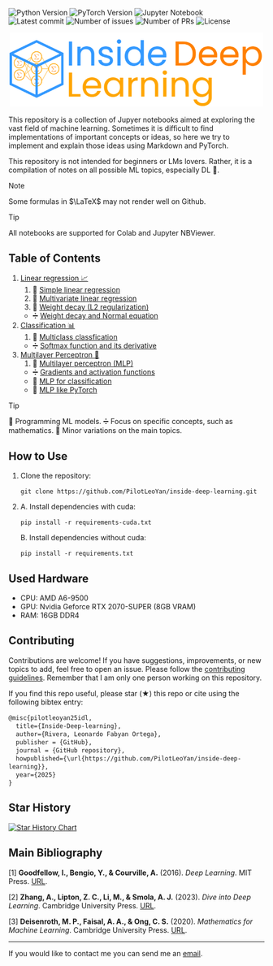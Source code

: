 ![Python Version](https://img.shields.io/badge/python-3.13.5-blue)
![PyTorch Version](https://img.shields.io/badge/pytorch-2.8.0+cu129-blue)
![Jupyter Notebook](https://img.shields.io/badge/Jupyter-Notebook-blue) <br>
![Latest commit](https://img.shields.io/github/last-commit/PilotLeoYan/inside-deep-learning)
![Number of issues](https://img.shields.io/github/issues/PilotLeoYan/inside-deep-learning?color=green)
![Number of PRs](https://img.shields.io/github/issues-pr/PilotLeoYan/inside-deep-learning?color=green)
![License](https://img.shields.io/badge/License-MIT-yellow)

<p align="center">
<picture>
   <source media="(prefers-color-scheme: dark)" srcset="images/inside-deep-learning-logo.png" width="500">
   <img alt="Inside Deep learning logo" src="images/inside-deep-learning-logo.png" width="500">
</picture>
</p>

This repository is a collection of Jupyer notebooks aimed at exploring the vast field of machine learning. Sometimes it is difficult to find implementations of important concepts or ideas, so here we try to implement and explain those ideas using Markdown and PyTorch. 

This repository is not intended for beginners or LMs lovers. Rather, it is a compilation of notes on all possible ML topics, especially DL 🧠.

> [!NOTE]
> Some formulas in $\LaTeX$ may not render well on Github.

> [!TIP]
> All notebooks are supported for Colab and Jupyter NBViewer.

## Table of Contents

1. [Linear regression 📈](1-linear-regression)
    1. 🤖 [Simple linear regression](1-linear-regression/1-1-simple-linear-regression.ipynb)
    2. 🤖 [Multivariate linear regression](1-linear-regression/1-2-multivariate-linear-regression.ipynb)
    3. 🤖 [Weight decay (L2 regularization)](1-linear-regression/1-3-weight-decay.ipynb)
    + ➗ [Weight decay and Normal equation](1-linear-regression/weight-decay-and-normal-equation.ipynb)
2. [Classification 📊](2-classification)
    1. 🤖 [Multiclass classfication](2-classification/2-1-multiclass-classification.ipynb)
    + ➗ [Softmax function and its derivative](2-classification/softmax-function-and-its-derivative.ipynb)
3. [Multilayer Perceptron 🧠](3-multilayer-perceptron)
    1. 🤖 [Multilayer perceptron (MLP)](3-multilayer-perceptron/3-1-mlp.ipynb)
    + ➗ [Gradients and activation functions](3-multilayer-perceptron/gradients-and-activation-functions.ipynb)
    + 🔵 [MLP for classification](3-multilayer-perceptron/mlp-for-classification.ipynb)
    + 🔵 [MLP like PyTorch](3-multilayer-perceptron/mlp-like-pytorch.ipynb)
  
> [!TIP]
> 🤖 Programming ML models.
> ➗ Focus on specific concepts, such as mathematics.
> 🔵 Minor variations on the main topics.

## How to Use

1. Clone the repository:
   ```
   git clone https://github.com/PilotLeoYan/inside-deep-learning.git
   ```
2.
   A. Install dependencies with cuda:
   ```
   pip install -r requirements-cuda.txt
   ```
   B. Install dependencies without cuda:
   ```
   pip install -r requirements.txt
   ```

## Used Hardware

* CPU: AMD A6-9500
* GPU: Nvidia Geforce RTX 2070-SUPER (8GB VRAM)
* RAM: 16GB DDR4

## Contributing

Contributions are welcome! If you have suggestions, improvements, or new topics to add, feel free to open an issue. Please follow the [contributing guidelines](CONTRIBUTING.md).
Remember that I am only one person working on this repository.

If you find this repo useful, please star (★) this repo or cite using the following bibtex entry:
```
@misc{pilotleoyan25idl,
  title={Inside-Deep-learning},
  author={Rivera, Leonardo Fabyan Ortega},
  publisher = {GitHub},
  journal = {GitHub repository},
  howpublished={\url{https://github.com/PilotLeoYan/inside-deep-learning}},
  year={2025}
}
```

## Star History

<a href="https://www.star-history.com/#PilotLeoYan/inside-deep-learning&Date">
 <picture>
   <source media="(prefers-color-scheme: dark)" srcset="https://api.star-history.com/svg?repos=PilotLeoYan/inside-deep-learning&type=Date&theme=dark" />
   <source media="(prefers-color-scheme: light)" srcset="https://api.star-history.com/svg?repos=PilotLeoYan/inside-deep-learning&type=Date" />
   <img alt="Star History Chart" src="https://api.star-history.com/svg?repos=PilotLeoYan/inside-deep-learning&type=Date" />
 </picture>
</a>

## Main Bibliography

<a id="1">[1]</a> 
**Goodfellow, I., Bengio, Y., & Courville, A.** (2016). *Deep Learning*. MIT Press. [URL](http://www.deeplearningbook.org).

<a id="2">[2]</a> 
**Zhang, A., Lipton, Z. C., Li, M., & Smola, A. J.** (2023). *Dive into Deep Learning*. Cambridge University Press. [URL](https://D2L.ai).

<a id="3">[3]</a> 
**Deisenroth, M. P., Faisal, A. A., & Ong, C. S.** (2020). *Mathematics for Machine Learning*. Cambridge University Press. [URL](https://mml-book.github.io/).

---

If you would like to contact me you can send me an [email](mailto:leofabyano@gmail.com).
